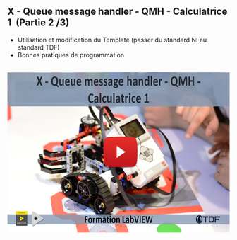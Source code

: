 <h2 dir="auto" id="h_19145186881655196198344"><strong>X - Queue message handler&nbsp;</strong><strong>- QMH&nbsp;</strong><strong>- Calculatrice 1&nbsp;</strong><strong>&nbsp;</strong><strong>(Partie 2 /3)</strong></h2>

<ul dir="auto">
<li>Utilisation et modification du Template (passer du standard NI au standard TDF)</li>
<li>Bonnes pratiques de programmation</li>
</ul>
<p dir="auto"></p>
<p>&nbsp;<a href=""><img src="Chapitre X Youtube.png" width="640" height="362" alt="" style="display: block; margin-left: auto; margin-right: auto;" /></a></p>
